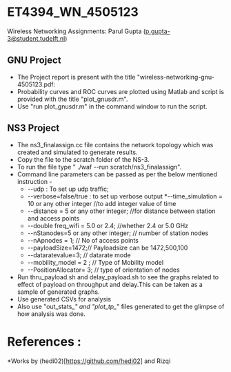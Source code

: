 # ET4394_WN_4505123
Wireless Networking Assignments: Parul Gupta (p.gupta-3@student.tudelft.nl)

## GNU Project
* The Project report is present with the title "wireless-networking-gnu-4505123.pdf:
* Probability curves and ROC curves are plotted using Matlab and script is provided with the title "plot_gnusdr.m".
* Use "run plot_gnusdr.m" in the command window to run the script.

## NS3 Project
* The ns3_finalassign.cc file contains the network topology which was created and simulated to generate results.
* Copy the file to the scratch folder of the NS-3.
* To run the file type " ./waf --run scratch/ns3_finalassign".
* Command line parameters can be passed as per the below mentioned instruction -
  * --udp : To set up udp traffic;
  * --verbose=false/true : to set up verbose output
  *--time_simulation = 10 or any other integer //to add integer value of time
  * --distance = 5 or any other integer; //for distance between station and access points
  * --double freq_wifi = 5.0 or 2.4; //whether 2.4 or 5.0 GHz
  * --nStanodes=5 or any other integer;   // number of station nodes
  * --nApnodes = 1; // No of access points
  * --payloadSize=1472;// Payloadsize can be 1472,500,100
  * --dataratevalue=3; // datarate mode
  * --mobility_model = 2 ; // Type of Mobility model
  * --PositionAllocator= 3; // type of orientation of nodes
* Run thru_payload.sh and delay_payload.sh to see the graphs related to effect of payload on throughput and delay.This can be taken as a sample of generated graphs.
* Use generated CSVs for analysis
* Also use "out_stats_*" and "plot_tp_*" files generated to get the glimpse of how analysis was done.

# References :
 *Works by (hedi02)[https://github.com/hedi02] and Rizqi
